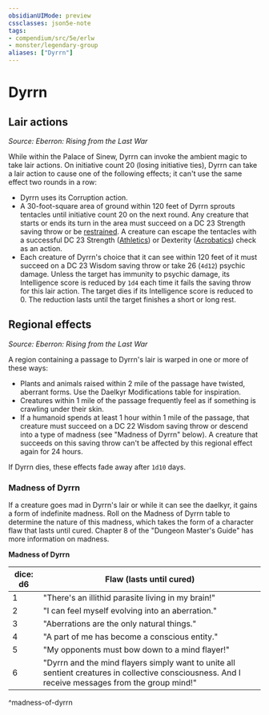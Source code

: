 ```yaml
---
obsidianUIMode: preview
cssclasses: json5e-note
tags:
- compendium/src/5e/erlw
- monster/legendary-group
aliases: ["Dyrrn"]
---
```

# Dyrrn

## Lair actions
_Source: Eberron: Rising from the Last War_

While within the Palace of Sinew, Dyrrn can invoke the ambient magic to take lair actions. On initiative count 20 (losing initiative ties), Dyrrn can take a lair action to cause one of the following effects; it can't use the same effect two rounds in a row:

- Dyrrn uses its Corruption action.  
- A 30-foot-square area of ground within 120 feet of Dyrrn sprouts tentacles until initiative count 20 on the next round. Any creature that starts or ends its turn in the area must succeed on a DC 23 Strength saving throw or be [restrained](_conditions.md#restrained). A creature can escape the tentacles with a successful DC 23 Strength ([Athletics](_skills.md#Athletics)) or Dexterity ([Acrobatics](_skills.md#Acrobatics)) check as an action.  
- Each creature of Dyrrn's choice that it can see within 120 feet of it must succeed on a DC 23 Wisdom saving throw or take 26 (`4d12`) psychic damage. Unless the target has immunity to psychic damage, its Intelligence score is reduced by `1d4` each time it fails the saving throw for this lair action. The target dies if its Intelligence score is reduced to 0. The reduction lasts until the target finishes a short or long rest.  

## Regional effects
_Source: Eberron: Rising from the Last War_

A region containing a passage to Dyrrn's lair is warped in one or more of these ways:

- Plants and animals raised within 2 mile of the passage have twisted, aberrant forms. Use the Daelkyr Modifications table for inspiration.  
- Creatures within 1 mile of the passage frequently feel as if something is crawling under their skin.  
- If a humanoid spends at least 1 hour within 1 mile of the passage, that creature must succeed on a DC 22 Wisdom saving throw or descend into a type of madness (see "Madness of Dyrrn" below). A creature that succeeds on this saving throw can't be affected by this regional effect again for 24 hours.  

If Dyrrn dies, these effects fade away after `1d10` days.

### Madness of Dyrrn

If a creature goes mad in Dyrrn's lair or while it can see the daelkyr, it gains a form of indefinite madness. Roll on the Madness of Dyrrn table to determine the nature of this madness, which takes the form of a character flaw that lasts until cured. Chapter 8 of the "Dungeon Master's Guide" has more information on madness.

**Madness of Dyrrn**

| dice: d6 | Flaw (lasts until cured) |
|----------|--------------------------|
| 1 | "There's an illithid parasite living in my brain!" |
| 2 | "I can feel myself evolving into an aberration." |
| 3 | "Aberrations are the only natural things." |
| 4 | "A part of me has become a conscious entity." |
| 5 | "My opponents must bow down to a mind flayer!" |
| 6 | "Dyrrn and the mind flayers simply want to unite all sentient creatures in collective consciousness. And I receive messages from the group mind!" |
^madness-of-dyrrn